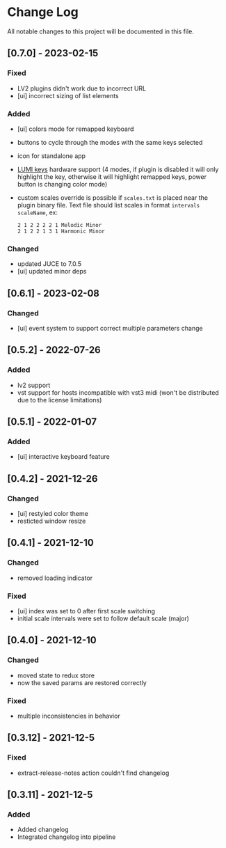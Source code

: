 # Change Log
All notable changes to this project will be documented in this file.

## [0.7.0] - 2023-02-15

### Fixed

* LV2 plugins didn't work due to incorrect URL
* [ui] incorrect sizing of list elements

### Added

* [ui] colors mode for remapped keyboard
* buttons to cycle through the modes with the same keys selected
* icon for standalone app
* [LUMI keys](https://roli.com/products/blocks/lumi-keys-studio-edition) hardware support (4 modes, if plugin is disabled it will only highlight the key, otherwise it will highlight remapped keys, power button is changing color mode)
* custom scales override is possible if `scales.txt` is placed near the plugin binary file. Text file should list scales in format `intervals scaleName`, ex:
    
    ```
    2 1 2 2 2 2 1 Melodic Minor 
    2 1 2 2 1 3 1 Harmonic Minor
    ```

### Changed

* updated JUCE to 7.0.5
* [ui] updated minor deps

## [0.6.1] - 2023-02-08

### Changed

* [ui] event system to support correct multiple parameters change

## [0.5.2] - 2022-07-26

### Added

* lv2 support
* vst support for hosts incompatible with vst3 midi (won't be distributed due to the license limitations)

## [0.5.1] - 2022-01-07

### Added

* [ui] interactive keyboard feature

## [0.4.2] - 2021-12-26

### Changed

* [ui] restyled color theme
* resticted window resize

## [0.4.1] - 2021-12-10

### Changed

* removed loading indicator

### Fixed

* [ui] index was set to 0 after first scale switching
* initial scale intervals were set to follow default scale (major)

## [0.4.0] - 2021-12-10

### Changed

* moved state to redux store
* now the saved params are restored correctly

### Fixed

* multiple inconsistencies in behavior

## [0.3.12] - 2021-12-5

### Fixed

* extract-release-notes action couldn't find changelog

## [0.3.11] - 2021-12-5

### Added

* Added changelog
* Integrated changelog into pipeline